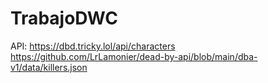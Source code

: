 # TrabajoDWC
API:  https://dbd.tricky.lol/api/characters
      https://github.com/LrLamonier/dead-by-api/blob/main/dba-v1/data/killers.json
